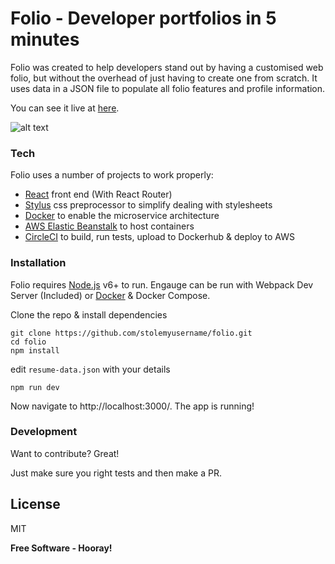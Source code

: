 # Folio - Developer portfolios in 5 minutes
Folio was created to help developers stand out by having a customised web folio, but without the overhead of just having to create one from scratch. It uses data in a JSON file to populate all folio features and profile information.

You can see it live at [here](https://www.google.com).

![alt text](http://res.cloudinary.com/dqvlfpaev/image/upload/v1494499176/Folio-Smaller_ssmj9b.gif "An example case study of a puppy")


### Tech

Folio uses a number of projects to work properly:
  - [React] front end (With React Router)
  - [Stylus] css preprocessor to simplify dealing with stylesheets
  - [Docker] to enable the microservice architecture
  - [AWS Elastic Beanstalk] to host containers
  - [CircleCI] to build, run tests, upload to Dockerhub & deploy to AWS

### Installation

Folio requires [Node.js](https://nodejs.org/) v6+ to run.
Engauge can be run with Webpack Dev Server (Included) or [Docker](https://www.docker.com/) & Docker Compose.

Clone the repo & install dependencies
```
git clone https://github.com/stolemyusername/folio.git
cd folio
npm install
```
edit `resume-data.json` with your details
```
npm run dev
```

Now navigate to http://localhost:3000/. The app is running!

### Development

Want to contribute? Great!

Just make sure you right tests and then make a PR.

License
----

MIT


**Free Software - Hooray!**

[//]: # (These are reference links used in the body of this note and get stripped out when the markdown processor does its job. There is no need to format nicely because it shouldn't be seen. Thanks SO - http://stackoverflow.com/questions/4823468/store-comments-in-markdown-syntax)

   [React]: <https://facebook.github.io/react/>
   [CircleCI]: <https://circleci.com/>
   [Docker]: <https://www.docker.com/>
   [AWS Elastic Beanstalk]: <https://aws.amazon.com/elasticbeanstalk>
   [Stylus]: <http://stylus-lang.com>